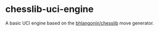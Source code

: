 # chesslib-uci-engine
A basic UCI engine based on the [bhlangonijr/chesslib](https://github.com/bhlangonijr/chesslib) move generator.
